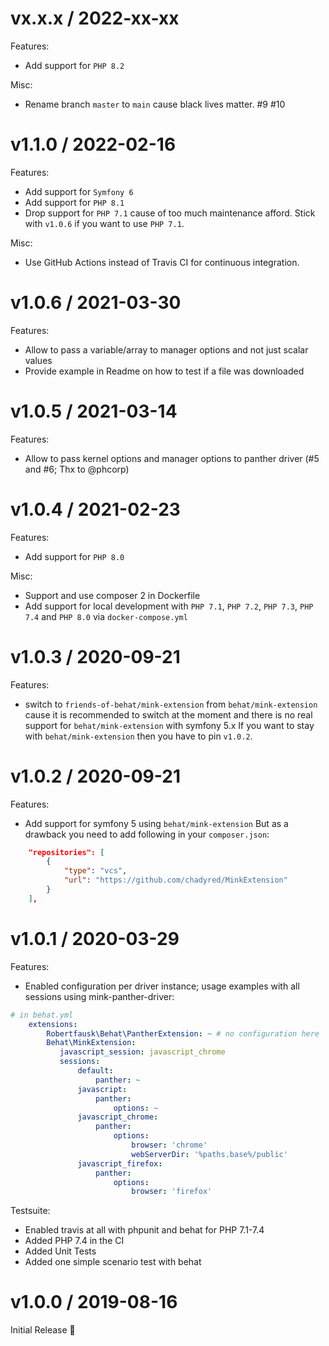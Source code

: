 vx.x.x / 2022-xx-xx
===================

Features:
* Add support for ```PHP 8.2```

Misc:

* Rename branch ```master``` to ```main``` cause black lives matter. #9 #10

v1.1.0 / 2022-02-16
===================

Features:
* Add support for ```Symfony 6```
* Add support for ```PHP 8.1```
* Drop support for ```PHP 7.1``` cause of too much maintenance afford. Stick with ```v1.0.6``` if you want to use ```PHP 7.1```.

Misc:
* Use GitHub Actions instead of Travis CI for continuous integration.

v1.0.6 / 2021-03-30
===================

Features:
* Allow to pass a variable/array to manager options and not just scalar values
* Provide example in Readme on how to test if a file was downloaded 

v1.0.5 / 2021-03-14
===================

Features:
* Allow to pass kernel options and manager options to panther driver (#5 and #6; Thx to @phcorp)

v1.0.4 / 2021-02-23
===================

Features:
* Add support for ```PHP 8.0```

Misc:
* Support and use composer 2 in Dockerfile
* Add support for local development with ```PHP 7.1```, ```PHP 7.2```, ```PHP 7.3```, ```PHP 7.4``` and ```PHP 8.0``` via ```docker-compose.yml```

v1.0.3 / 2020-09-21
===================

Features:
* switch to ```friends-of-behat/mink-extension``` from ```behat/mink-extension```
  cause it is recommended to switch at the moment and there is no real support for ```behat/mink-extension``` with symfony 5.x
  If you want to stay with ```behat/mink-extension``` then you have to pin ```v1.0.2```.

v1.0.2 / 2020-09-21
===================

Features:
* Add support for symfony 5 using ```behat/mink-extension```
  But as a drawback you need to add following in your ```composer.json```:
```JSON
    "repositories": [
        {
            "type": "vcs",
            "url": "https://github.com/chadyred/MinkExtension"
        }
    ],
```

v1.0.1 / 2020-03-29
===================

Features: 
* Enabled configuration per driver instance; usage examples with all sessions using mink-panther-driver:
```YAML
# in behat.yml
    extensions:
        Robertfausk\Behat\PantherExtension: ~ # no configuration here
        Behat\MinkExtension:
           javascript_session: javascript_chrome
           sessions:
               default:
                   panther: ~
               javascript:
                   panther:
                       options: ~
               javascript_chrome:
                   panther:
                       options:
                           browser: 'chrome'
                           webServerDir: '%paths.base%/public'
               javascript_firefox:
                   panther:
                       options:
                           browser: 'firefox'
```

Testsuite:

* Enabled travis at all with phpunit and behat for PHP 7.1-7.4 
* Added PHP 7.4 in the CI
* Added Unit Tests
* Added one simple scenario test with behat

v1.0.0 / 2019-08-16
===================

Initial Release :tada: 
